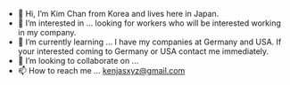 - 👋 Hi, I’m Kim Chan from Korea and lives here in Japan. 
- 👀 I’m interested in ... looking for workers who will be interested working in my company. 
- 🌱 I’m currently learning ... I have my companies at Germany and USA. If your interested coming to Germany or USA contact me immediately. 
- 💞️ I’m looking to collaborate on ...
- 📫 How to reach me ... kenjasxyz@gmail.com

<!---
Kimchanxyz1/Kimchanxyz1 is a ✨ special ✨ repository because its `README.md` (this file) appears on your GitHub profile.
You can click the Preview link to take a look at your changes.
--->
